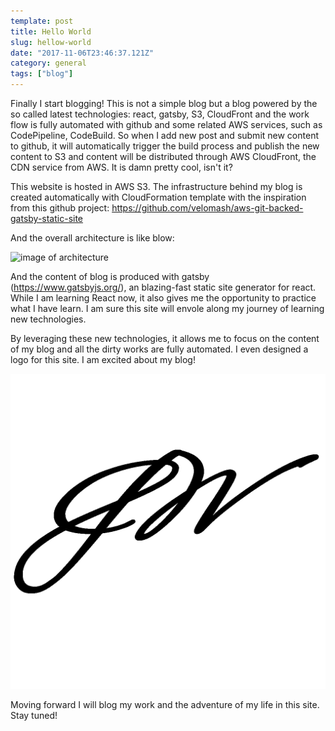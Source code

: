 ```yaml
---
template: post
title: Hello World
slug: hellow-world
date: "2017-11-06T23:46:37.121Z"
category: general 
tags: ["blog"]
---
```


Finally I start blogging! This is not a simple blog but a blog powered by the so called latest technologies: react, gatsby, S3, CloudFront and the work flow is fully automated with github and some related AWS services, such as CodePipeline, CodeBuild. So when I add new post and submit new content to github, it will automatically trigger the build process and publish the new content to S3 and content will be distributed through AWS CloudFront, the CDN service from AWS. It is damn pretty cool, isn't it?

This website is hosted in AWS S3. The infrastructure behind my blog is created automatically with CloudFormation template with the inspiration from this github project: https://github.com/velomash/aws-git-backed-gatsby-static-site

And the overall architecture is like blow:

![image of architecture](https://raw.githubusercontent.com/velomash/aws-git-backed-gatsby-static-site/master/architecture.png)

And the content of blog is produced with gatsby (https://www.gatsbyjs.org/), an blazing-fast static site generator for react. While I am learning React now, it also gives me the opportunity to practice what I have learn. I am sure this site will envole along my journey of learning new technologies.

By leveraging these new technologies, it allows me to focus on the content of my blog and all the dirty works are fully automated. I even designed a logo for this site. I am excited about my blog!

![image of logo](../../assets/logo.png)

Moving forward I will blog my work and the adventure of my life in this site. Stay tuned!
